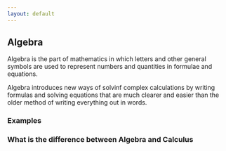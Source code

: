 ```yaml
---
layout: default
---
```


## Algebra

Algebra is the part of mathematics in which letters and other general symbols are used to represent numbers and quantities in formulae and equations.

Algebra introduces new ways of solvinf complex calculations by writing formulas and solving equations that are much clearer and easier than the older method of writing everything out in words.

### Examples



### What is the difference between Algebra and Calculus
